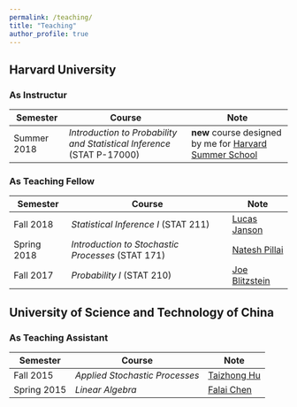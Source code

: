 ```yaml
---
permalink: /teaching/
title: "Teaching"
author_profile: true
---
```


## Harvard University
### As Instructur

| Semester    | Course | Note |
| -------- | ------- | ------- |
| Summer 2018  | <em>Introduction to Probability and Statistical Inference</em> (STAT P-17000)  | <strong>new</strong> course designed by me for <a href="https://www.summer.harvard.edu/high-school-programs/pre-college-program" rel="nofollow" target="_blank">Harvard Summer School</a> |

### As Teaching Fellow

| Semester    | Course | Note |
| -------- | ------- | ------- |
| Fall 2018 | <em>Statistical Inference I</em> (STAT 211) | <a href="http://lucasjanson.fas.harvard.edu/index.html" rel="nofollow" target="_blank">Lucas Janson</a> |
| Spring 2018 |  <em>Introduction to Stochastic Processes</em> (STAT 171) | <a href="http://www.people.fas.harvard.edu/~pillai/Welcome.html" rel="nofollow" target="_blank">Natesh Pillai</a>|
| Fall 2017 | <em>Probability I</em> (STAT 210) | <a href="http://www.people.fas.harvard.edu/~blitz/Site/Home.html" rel="nofollow" target="_blank">Joe Blitzstein</a> |


## University of Science and Technology of China
### As Teaching Assistant

| Semester    | Course | Note |
| -------- | ------- | ------- |
| Fall 2015 | <em>Applied Stochastic Processes</em> | <a href="http://staff.ustc.edu.cn/~thu/" rel="nofollow" target="_blank">Taizhong Hu</a> |
| Spring 2015 |  <em>Linear Algebra</em> | <a href="http://staff.ustc.edu.cn/~chenfl/english.htm" rel="nofollow" target="_blank">Falai Chen</a> |

<!-- Google tag (gtag.js) -->
<script async src="https://www.googletagmanager.com/gtag/js?id=G-ZPYR8GBB8K"></script>
<script>
  window.dataLayer = window.dataLayer || [];
  function gtag(){dataLayer.push(arguments);}
  gtag('js', new Date());

  gtag('config', 'G-ZPYR8GBB8K');
</script>
